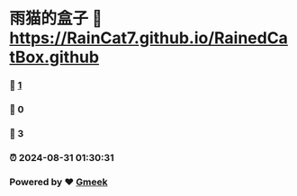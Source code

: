 # 雨猫的盒子 :link: https://RainCat7.github.io/RainedCatBox.github 
### :page_facing_up: [1](https://RainCat7.github.io/RainedCatBox.github/tag.html) 
### :speech_balloon: 0 
### :hibiscus: 3 
### :alarm_clock: 2024-08-31 01:30:31 
### Powered by :heart: [Gmeek](https://github.com/Meekdai/Gmeek)
